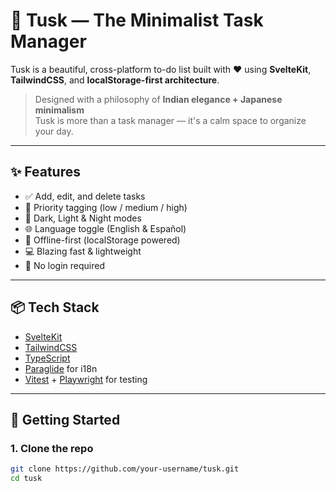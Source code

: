 # 🐘 Tusk — The Minimalist Task Manager

Tusk is a beautiful, cross-platform to-do list built with ❤️ using **SvelteKit**, **TailwindCSS**, and **localStorage-first architecture**.

> Designed with a philosophy of **Indian elegance + Japanese minimalism**  
> Tusk is more than a task manager — it's a calm space to organize your day.

---

## ✨ Features

- ✅ Add, edit, and delete tasks
- 🔁 Priority tagging (low / medium / high)
- 🎨 Dark, Light & Night modes
- 🌐 Language toggle (English & Español)
- 🧠 Offline-first (localStorage powered)
- 💻 Blazing fast & lightweight
- 🔐 No login required

---

## 📦 Tech Stack

- [SvelteKit](https://kit.svelte.dev)
- [TailwindCSS](https://tailwindcss.com)
- [TypeScript](https://www.typescriptlang.org/)
- [Paraglide](https://inlang.com/documentation/paraglide-js) for i18n
- [Vitest](https://vitest.dev) + [Playwright](https://playwright.dev) for testing

---

## 🚀 Getting Started

### 1. Clone the repo

```bash
git clone https://github.com/your-username/tusk.git
cd tusk
